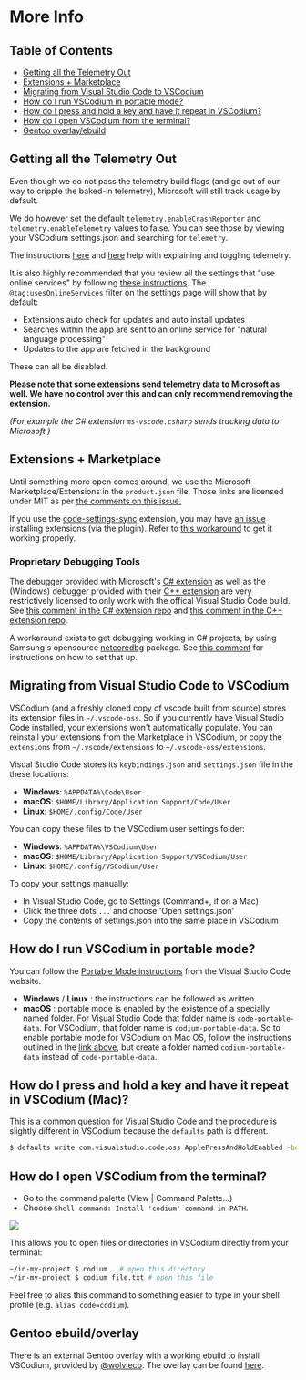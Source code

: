 # More Info

## Table of Contents

- [Getting all the Telemetry Out](#disable-telemetry)
- [Extensions + Marketplace](#extensions-marketplace)
- [Migrating from Visual Studio Code to VSCodium](#migrating)
- [How do I run VSCodium in portable mode?](#portable)
- [How do I press and hold a key and have it repeat in VSCodium?](#press-and-hold)
- [How do I open VSCodium from the terminal?](#terminal-support)
- [Gentoo overlay/ebuild](#gentoo-overlay)

## <a id="disable-telemetry"></a>Getting all the Telemetry Out

Even though we do not pass the telemetry build flags (and go out of our way to cripple the baked-in telemetry), Microsoft will still track usage by default.

We do however set the default `telemetry.enableCrashReporter` and `telemetry.enableTelemetry` values to false. You can see those by viewing your VSCodium settings.json and searching for `telemetry`.

The instructions [here](https://code.visualstudio.com/docs/supporting/faq#_how-to-disable-telemetry-reporting) and [here](https://code.visualstudio.com/docs/supporting/faq#_how-to-disable-crash-reporting) help with explaining and toggling telemetry.

It is also highly recommended that you review all the settings that "use online services" by following [these instructions](https://code.visualstudio.com/docs/getstarted/telemetry#_managing-online-services). The `@tag:usesOnlineServices` filter on the settings page will show that by default:

- Extensions auto check for updates and auto install updates
- Searches within the app are sent to an online service for "natural language processing"
- Updates to the app are fetched in the background

These can all be disabled.

__Please note that some extensions send telemetry data to Microsoft as well. We have no control over this and can only recommend removing the extension.__

_(For example the C# extension `ms-vscode.csharp` sends tracking data to Microsoft.)_

## <a id="extensions-marketplace"></a>Extensions + Marketplace

Until something more open comes around, we use the Microsoft Marketplace/Extensions in the `product.json` file. Those links are licensed under MIT as per [the comments on this issue.](https://github.com/Microsoft/vscode/issues/31168#issuecomment-317319063)

If you use the [code-settings-sync](https://github.com/shanalikhan/code-settings-sync) extension, you may have [an issue](https://github.com/VSCodium/vscodium/issues/72) installing extensions (via the plugin). Refer to [this workaround](https://github.com/shanalikhan/code-settings-sync/issues/668#issuecomment-462065341) to get it working properly.

### Proprietary Debugging Tools

The debugger provided with Microsoft's [C# extension](https://github.com/OmniSharp/omnisharp-vscode) as well as the (Windows) debugger provided with their [C++ extension](https://github.com/Microsoft/vscode-cpptools) are very restrictively licensed to only work with the offical Visual Studio Code build. See [this comment in the C# extension repo](https://github.com/OmniSharp/omnisharp-vscode/issues/2491#issuecomment-418811364) and [this comment in the C++ extension repo](https://github.com/Microsoft/vscode-cpptools/issues/21#issuecomment-248349017).

A workaround exists to get debugging working in C# projects, by using Samsung's opensource [netcoredbg](https://github.com/Samsung/netcoredbg) package. See [this comment](https://github.com/VSCodium/vscodium/issues/82#issue-409806641) for instructions on how to set that up.

## <a id="migrating"></a>Migrating from Visual Studio Code to VSCodium

VSCodium (and a freshly cloned copy of vscode built from source) stores its extension files in `~/.vscode-oss`. So if you currently have Visual Studio Code installed, your extensions won't automatically populate. You can reinstall your extensions from the Marketplace in VSCodium, or copy the `extensions` from `~/.vscode/extensions` to `~/.vscode-oss/extensions`.

Visual Studio Code stores its `keybindings.json` and `settings.json` file in the these locations:

- __Windows__: `%APPDATA%\Code\User`
- __macOS__: `$HOME/Library/Application Support/Code/User`
- __Linux__: `$HOME/.config/Code/User`

You can copy these files to the VSCodium user settings folder:

- __Windows__: `%APPDATA%\VSCodium\User`
- __macOS__: `$HOME/Library/Application Support/VSCodium/User`
- __Linux__: `$HOME/.config/VSCodium/User`

To copy your settings manually:

- In Visual Studio Code, go to Settings (Command+, if on a Mac)
- Click the three dots `...` and choose 'Open settings.json'
- Copy the contents of settings.json into the same place in VSCodium

## <a id="portable"></a>How do I run VSCodium in portable mode?
You can follow the [Portable Mode instructions](https://code.visualstudio.com/docs/editor/portable) from the Visual Studio Code website. 
- **Windows** / **Linux** : the instructions can be followed as written.
- **macOS** : portable mode is enabled by the existence of a specially named folder. For Visual Studio Code that folder name is `code-portable-data`. For VSCodium, that folder name is `codium-portable-data`. So to enable portable mode for VSCodium on Mac OS, follow the instructions outlined in the [link above](https://code.visualstudio.com/docs/editor/portable), but create a folder named `codium-portable-data` instead of `code-portable-data`.

## <a id="press-and-hold"></a>How do I press and hold a key and have it repeat in VSCodium (Mac)?

This is a common question for Visual Studio Code and the procedure is slightly different in VSCodium because the `defaults` path is different.

```bash
$ defaults write com.visualstudio.code.oss ApplePressAndHoldEnabled -bool false
```

## <a id="terminal-support"></a>How do I open VSCodium from the terminal?

- Go to the command palette (View | Command Palette...)
- Choose `Shell command: Install 'codium' command in PATH`.

![](https://user-images.githubusercontent.com/2707340/60140295-18338a00-9766-11e9-8fda-b525b6f15c13.png)

This allows you to open files or directories in VSCodium directly from your terminal:

```bash
~/in-my-project $ codium . # open this directory
~/in-my-project $ codium file.txt # open this file
```

Feel free to alias this command to something easier to type in your shell profile (e.g. `alias code=codium`).

## <a id="gentoo-overlay"></a>Gentoo ebuild/overlay

There is an external Gentoo overlay with a working ebuild to install VSCodium, provided by [@wolviecb](https://github.com/wolviecb/). The overlay can be found [here](https://github.com/wolviecb/overlay).
